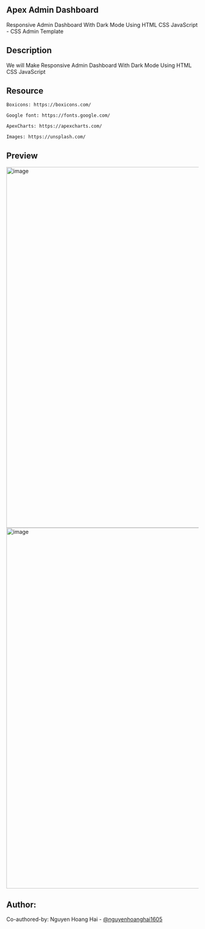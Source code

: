 ## Apex Admin Dashboard

Responsive Admin Dashboard With Dark Mode Using HTML CSS JavaScript - CSS Admin Template

## Description

We will Make Responsive Admin Dashboard With Dark Mode Using HTML CSS JavaScript

## Resource

    Boxicons: https://boxicons.com/

    Google font: https://fonts.google.com/

    ApexCharts: https://apexcharts.com/

    Images: https://unsplash.com/

## Preview

<img width="1920" height="945" alt="image" src="https://github.com/user-attachments/assets/5d3cddad-a110-4f73-a2ea-f0359402f184" />
<img width="1920" height="945" alt="image" src="https://github.com/user-attachments/assets/7695b439-d8fa-464f-b18b-2efe2c2413c8" />


## Author:
Co-authored-by: Nguyen Hoang Hai - [@nguyenhoanghai1605](https://github.com/nguyenhoanghai1605)

